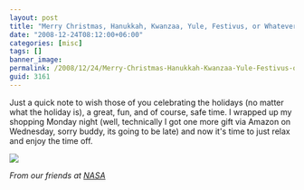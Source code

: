 ```yaml
---
layout: post
title: "Merry Christmas, Hanukkah, Kwanzaa, Yule, Festivus, or Whatever"
date: "2008-12-24T08:12:00+06:00"
categories: [misc]
tags: []
banner_image: 
permalink: /2008/12/24/Merry-Christmas-Hanukkah-Kwanzaa-Yule-Festivus-or-Whatever
guid: 3161
---
```


Just a quick note to wish those of you celebrating the holidays (no matter what the holiday is), a great, fun, and of course, safe time. I wrapped up my shopping Monday night (well, technically I got one more gift via Amazon on Wednesday, sorry buddy, its going to be late) and now it's time to just relax and enjoy the time off.


<img src="https://static.raymondcamden.com/images//206884main_happy-holidays.jpg">

<i>From our friends at <a href="http://www.nasa.gov/mission_pages/cassini/multimedia/holiday-20071220_prt.htm">NASA</a></i>